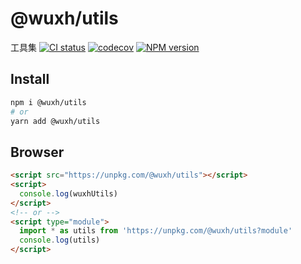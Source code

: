 # @wuxh/utils

工具集 [![CI status][github-action-image]][github-action-url] [![codecov][codecov-image]][codecov-url] [![NPM version][npm-image]][npm-url]

[github-action-image]: https://github.com/Wxh16144/utils/actions/workflows/main.yml/badge.svg
[github-action-url]: https://github.com/Wxh16144/utils/actions
[codecov-image]: https://img.shields.io/codecov/c/github/Wxh16144/utils/master.svg?style=flat-square
[codecov-url]: https://codecov.io/gh/Wxh16144/utils/branch/master
[npm-image]: http://img.shields.io/npm/v/@wuxh/utils.svg?style=flat-square
[npm-url]: http://npmjs.org/package/@wuxh/utils

## Install

```bash
npm i @wuxh/utils
# or
yarn add @wuxh/utils
```

## Browser

```html
<script src="https://unpkg.com/@wuxh/utils"></script>
<script>
  console.log(wuxhUtils)
</script>
<!-- or -->
<script type="module">
  import * as utils from 'https://unpkg.com/@wuxh/utils?module'
  console.log(utils)
</script>
```

